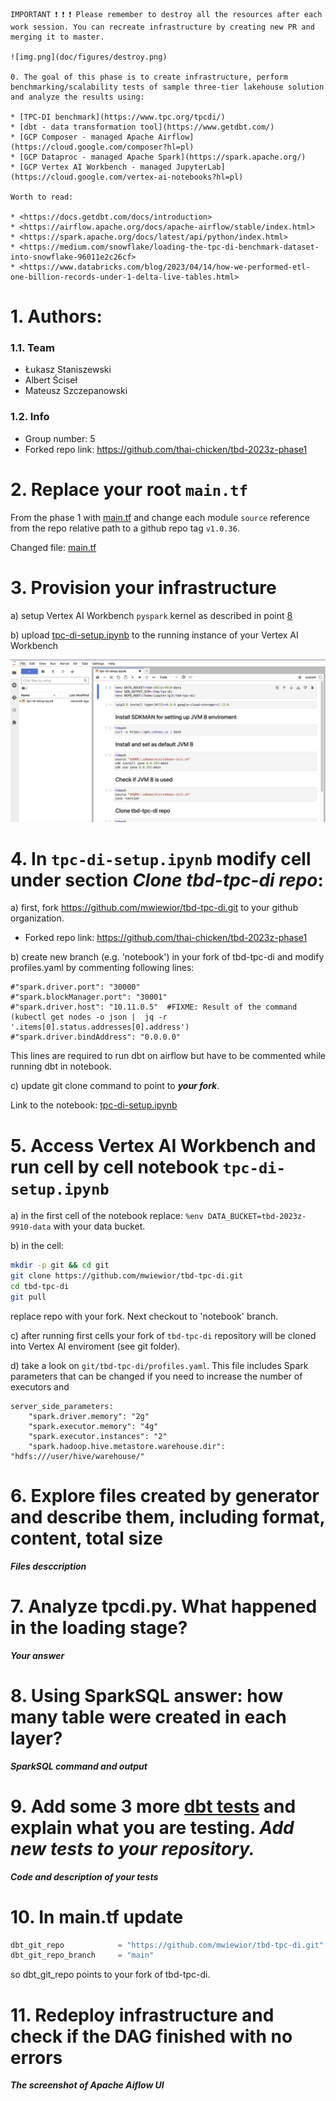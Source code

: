 ```
IMPORTANT ❗ ❗ ❗ Please remember to destroy all the resources after each work session. You can recreate infrastructure by creating new PR and merging it to master.

![img.png](doc/figures/destroy.png)

0. The goal of this phase is to create infrastructure, perform benchmarking/scalability tests of sample three-tier lakehouse solution and analyze the results using:

* [TPC-DI benchmark](https://www.tpc.org/tpcdi/)
* [dbt - data transformation tool](https://www.getdbt.com/)
* [GCP Composer - managed Apache Airflow](https://cloud.google.com/composer?hl=pl)
* [GCP Dataproc - managed Apache Spark](https://spark.apache.org/)
* [GCP Vertex AI Workbench - managed JupyterLab](https://cloud.google.com/vertex-ai-notebooks?hl=pl)

Worth to read:

* <https://docs.getdbt.com/docs/introduction>
* <https://airflow.apache.org/docs/apache-airflow/stable/index.html>
* <https://spark.apache.org/docs/latest/api/python/index.html>
* <https://medium.com/snowflake/loading-the-tpc-di-benchmark-dataset-into-snowflake-96011e2c26cf>
* <https://www.databricks.com/blog/2023/04/14/how-we-performed-etl-one-billion-records-under-1-delta-live-tables.html>

```
# 1. Authors:

### 1.1. Team

* Łukasz Staniszewski
* Albert Ściseł
* Mateusz Szczepanowski

### 1.2. Info

* Group number: 5
* Forked repo link: <https://github.com/thai-chicken/tbd-2023z-phase1>

# 2. Replace your root `main.tf`
 
From the phase 1 with [main.tf](https://github.com/bdg-tbd/tbd-workshop-1/blob/v1.0.36/main.tf) and change each module `source` reference from the repo relative path to a github repo tag `v1.0.36`.

Changed file: [main.tf](https://github.com/thai-chicken/tbd-2023z-phase1/blob/master/main.tf)

# 3. Provision your infrastructure

a) setup Vertex AI Workbench `pyspark` kernel as described in point [8](https://github.com/bdg-tbd/tbd-workshop-1/tree/v1.0.32#project-setup)

b) upload [tpc-di-setup.ipynb](https://github.com/bdg-tbd/tbd-workshop-1/blob/v1.0.36/notebooks/tpc-di-setup.ipynb) to the running instance of your Vertex AI Workbench

![img.png](doc/figures/phase2a_task3.png)

# 4. In `tpc-di-setup.ipynb` modify cell under section ***Clone tbd-tpc-di repo***:

a) first, fork <https://github.com/mwiewior/tbd-tpc-di.git> to your github organization.

* Forked repo link: <https://github.com/thai-chicken/tbd-2023z-phase1>

b) create new branch (e.g. 'notebook') in your fork of tbd-tpc-di and modify profiles.yaml by commenting following lines:

```
#"spark.driver.port": "30000"
#"spark.blockManager.port": "30001"
#"spark.driver.host": "10.11.0.5"  #FIXME: Result of the command (kubectl get nodes -o json |  jq -r '.items[0].status.addresses[0].address')
#"spark.driver.bindAddress": "0.0.0.0"
```

This lines are required to run dbt on airflow but have to be commented while running dbt in notebook.

c) update git clone command to point to ***your fork***.

Link to the notebook: [tpc-di-setup.ipynb](https://github.com/thai-chicken/tbd-2023z-phase1/blob/master/notebooks/tpc-di-setup-dev.ipynb)

# 5. Access Vertex AI Workbench and run cell by cell notebook `tpc-di-setup.ipynb`

a) in the first cell of the notebook replace: `%env DATA_BUCKET=tbd-2023z-9910-data` with your data bucket.

b) in the cell:

```bash
mkdir -p git && cd git
git clone https://github.com/mwiewior/tbd-tpc-di.git
cd tbd-tpc-di
git pull
```

replace repo with your fork. Next checkout to 'notebook' branch.

c) after running first cells your fork of `tbd-tpc-di` repository will be cloned into Vertex AI  enviroment (see git folder).

d) take a look on `git/tbd-tpc-di/profiles.yaml`. This file includes Spark parameters that can be changed if you need to increase the number of executors and

```
server_side_parameters:
    "spark.driver.memory": "2g"
    "spark.executor.memory": "4g"
    "spark.executor.instances": "2"
    "spark.hadoop.hive.metastore.warehouse.dir": "hdfs:///user/hive/warehouse/"
```

# 6. Explore files created by generator and describe them, including format, content, total size

***Files desccription***

# 7. Analyze tpcdi.py. What happened in the loading stage?

***Your answer***

# 8. Using SparkSQL answer: how many table were created in each layer?

***SparkSQL command and output***

# 9. Add some 3 more [dbt tests](https://docs.getdbt.com/docs/build/tests) and explain what you are testing. ***Add new tests to your repository.***

***Code and description of your tests***

# 10. In main.tf update

```tf
dbt_git_repo            = "https://github.com/mwiewior/tbd-tpc-di.git"
dbt_git_repo_branch     = "main"
```

so dbt_git_repo points to your fork of tbd-tpc-di.

# 11. Redeploy infrastructure and check if the DAG finished with no errors

***The screenshot of Apache Aiflow UI***
